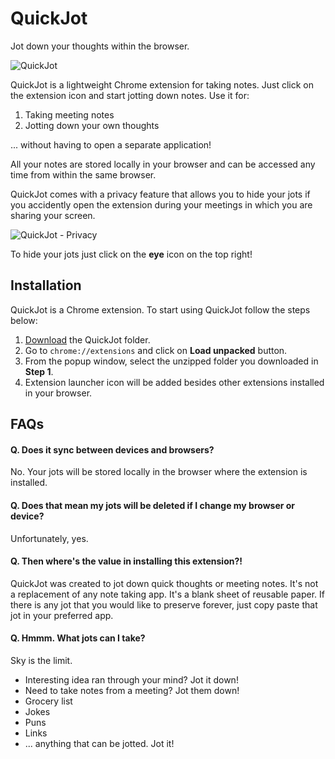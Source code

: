 # QuickJot
Jot down your thoughts within the browser.

![QuickJot](https://i.imgur.com/mHFGBP0.png)

QuickJot is a lightweight Chrome extension for taking notes. Just click on the extension icon and start jotting down notes. Use it for:
1. Taking meeting notes
2. Jotting down your own thoughts

... without having to open a separate application!

All your notes are stored locally in your browser and can be accessed any time from within the same browser.

QuickJot comes with a privacy feature that allows you to hide your jots if you accidently open the extension during your meetings in which you are sharing your screen.

![QuickJot - Privacy](https://i.imgur.com/WI0qm0S.png)

To hide your jots just click on the **eye** icon on the top right!

## Installation

QuickJot is a Chrome extension. To start using QuickJot follow the steps below:
1. [Download](https://github.com/vipsyvipul/QuickJot/archive/master.zip) the QuickJot folder.
2. Go to `chrome://extensions` and click on **Load unpacked** button.
3. From the popup window, select the unzipped folder you downloaded in **Step 1**.
4. Extension launcher icon will be added besides other extensions installed in your browser.

## FAQs

#### Q. Does it sync between devices and browsers?
No. Your jots will be stored locally in the browser where the extension is installed.

#### Q. Does that mean my jots will be deleted if I change my browser or device?
Unfortunately, yes.

#### Q. Then where's the value in installing this extension?!
QuickJot was created to jot down quick thoughts or meeting notes. It's not a replacement of any note taking app. It's a blank sheet of reusable paper. If there is any jot that you would like to preserve forever, just copy paste that jot in your preferred app.

#### Q. Hmmm. What jots can I take?
Sky is the limit.
- Interesting idea ran through your mind? Jot it down!
- Need to take notes from a meeting? Jot them down!
- Grocery list
- Jokes
- Puns
- Links
- ... anything that can be jotted. Jot it!
